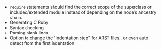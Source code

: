 * `require` statements should find the correct scope of the superclass or included/extended module
  instead of depending on the node's ancestry chain.
* Generating C Ruby
* Syntax checking
* Parsing blank lines
* Option to change the "indentation step" for ARST files.. or even auto detect from the first indentation